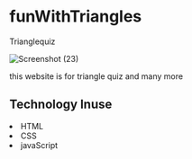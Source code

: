 # funWithTriangles
Trianglequiz


![Screenshot (23)](https://user-images.githubusercontent.com/85553942/205508167-b300b342-5f41-43d8-a55a-e69f02ec221c.png)

this website is for triangle quiz and many more

## Technology Inuse
<li> HTML
<li> CSS
<li> javaScript

